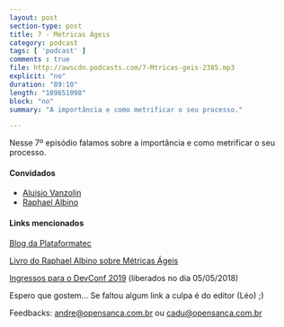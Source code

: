 ```yaml
---
layout: post
section-type: post
title: 7 - Métricas Ágeis
category: podcast
tags: [ 'podcast' ]
comments : true
file: http://awscdn.podcasts.com/7-Mtricas-geis-2385.mp3
explicit: "no"
duration: "89:10"
length: "109651098"
block: "no"
summary: "A importância e como metrificar o seu processo."

---
```


Nesse 7º episódio falamos sobre a importância e como metrificar o seu processo.

<h4>Convidados</h4>

+ <a href="https://www.linkedin.com/in/aluisiovanzolin/" target="_blank">Aluisio Vanzolin</a>
+ <a href="https://www.linkedin.com/in/raphaelalbino/" target="_blank">Raphael Albino</a>

<h4>Links mencionados </h4>

<a href="http://blog.plataformatec.com.br/" target="_blank">Blog da Plataformatec</a>

<a href="https://www.casadocodigo.com.br/products/livro-metricas-ageis" target="_blank">Livro do Raphael Albino sobre Métricas Ágeis</a>

<a href="http://2019.devconf.opensanca.com.br/" target="_blank">Ingressos para o DevConf
2019</a> (liberados no dia 05/05/2018)


Espero que gostem... Se faltou algum link a culpa é do editor (Léo) ;)

Feedbacks: andre@opensanca.com.br ou cadu@opensanca.com.br
